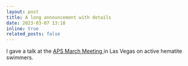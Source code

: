 ```yaml
---
layout: post
title: A long announcement with details
date: 2023-03-07 13:18
inline: true
related_posts: false
---
```


I gave a talk at the <a href="https://meetings.aps.org/Meeting/MAR23/Session/G07.8"> APS March Meeting </a> in Las Vegas on active hematite swimmers.
